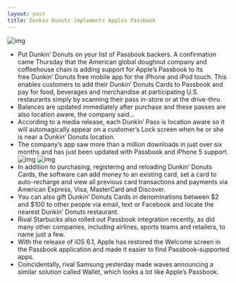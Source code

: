 ```yaml
---
layout: post
title: Dunkin Donuts implements Apples Passbook
---
```

![img](http://media.idownloadblog.com/wp-content/uploads/2013/02/Dunkin-Donuts-logo-large.jpeg)
* Put Dunkin’ Donuts on your list of Passbook backers. A confirmation came Thursday that the American global doughnut company and coffeehouse chain is adding support for Apple’s Passbook to its free Dunkin’ Donuts free mobile app for the iPhone and iPod touch. This enables customers to add their Dunkin’ Donuts Cards to Passbook and pay for food, beverages and merchandise at participating U.S. restaurants simply by scanning their pass in-store or at the drive-thru.
* Balances are updated immediately after purchase and these passes are also location aware, the company said…
* According to a media release, each Dunkin’ Pass is location aware so it will automagically appear on a customer’s Lock screen when he or she is near a Dunkin’ Donuts location.
* The company’s app saw more than a million downloads in just over six months and has just been updated with Passbook and iPhone 5 support.
![img](http://media.idownloadblog.com/wp-content/uploads/2013/02/Dunkin-Donuts-2.5-for-iOS-iPhone-screenshot-002.jpg)
![img](http://media.idownloadblog.com/wp-content/uploads/2013/02/Dunkin-Donuts-2.5-for-iOS-iPhone-screenshot-001.jpg)
* In addition to purchasing, registering and reloading Dunkin’ Donuts Cards, the software can add money to an existing card, set a card to auto-recharge and view all previous card transactions and payments via American Express, Visa, MasterCard and Discover.
* You can also gift Dunkin’ Donuts Cards in denominations between $2 and $100 to other people via email, text or Facebook and locate the nearest Dunkin’ Donuts restaurant.
* Rival Starbucks also rolled out Passbook integration recently, as did many other companies, including airlines, sports teams and retailers, to name just a few.
* With the release of iOS 6.1, Apple has restored the Welcome screen in the Passbook application and made it easier to find Passbook-supported apps.
* Coincidentally, rival Samsung yesterday made waves announcing a similar solution called Wallet, which looks a lot like Apple’s Passbook.

